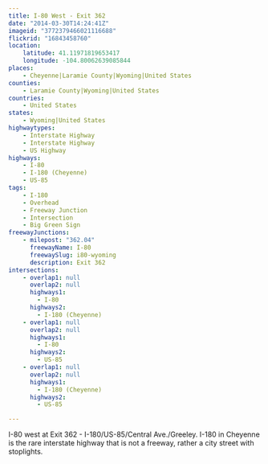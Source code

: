 ```yaml
---
title: I-80 West - Exit 362
date: "2014-03-30T14:24:41Z"
imageid: "3772379466021116688"
flickrid: "16843458760"
location:
    latitude: 41.11971819653417
    longitude: -104.80062639085844
places:
    - Cheyenne|Laramie County|Wyoming|United States
counties:
    - Laramie County|Wyoming|United States
countries:
    - United States
states:
    - Wyoming|United States
highwaytypes:
    - Interstate Highway
    - Interstate Highway
    - US Highway
highways:
    - I-80
    - I-180 (Cheyenne)
    - US-85
tags:
    - I-180
    - Overhead
    - Freeway Junction
    - Intersection
    - Big Green Sign
freewayJunctions:
    - milepost: "362.04"
      freewayName: I-80
      freewaySlug: i80-wyoming
      description: Exit 362
intersections:
    - overlap1: null
      overlap2: null
      highways1:
        - I-80
      highways2:
        - I-180 (Cheyenne)
    - overlap1: null
      overlap2: null
      highways1:
        - I-80
      highways2:
        - US-85
    - overlap1: null
      overlap2: null
      highways1:
        - I-180 (Cheyenne)
      highways2:
        - US-85

---
```

I-80 west at Exit 362 - I-180/US-85/Central Ave./Greeley.  I-180 in Cheyenne is the rare interstate highway that is not a freeway, rather a city street with stoplights.